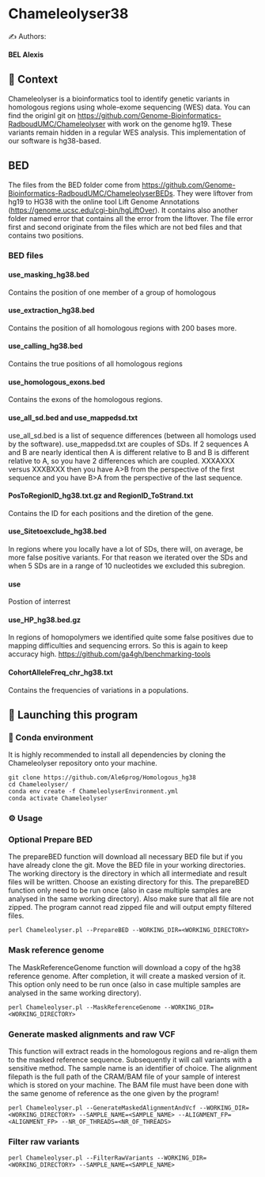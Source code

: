 # Chameleolyser38

✍ Authors:

**BEL Alexis**

## 🤔 Context

Chameleolyser is a bioinformatics tool to identify genetic variants in homologous regions using whole-exome sequencing (WES) data. You can find the originl git on https://github.com/Genome-Bioinformatics-RadboudUMC/Chameleolyser with work on the genome hg19.
These variants remain hidden in a regular WES analysis. This implementation of our software is hg38-based.

## BED

The files from the BED folder come from https://github.com/Genome-Bioinformatics-RadboudUMC/ChameleolyserBEDs. They were liftover from hg19 to HG38 with the online tool Lift Genome Annotations (https://genome.ucsc.edu/cgi-bin/hgLiftOver). It contains also another folder named error that contains all the error from the liftover. The file error first and second originate from the files which are not bed files and that contains two positions.

### BED files

#### use_masking_hg38.bed
Contains the position of one member of a group of homologous

#### use_extraction_hg38.bed
Contains the position of all homologous regions with 200 bases more.

#### use_calling_hg38.bed
Contains the true positions of all homologous regions

#### use_homologous_exons.bed
Contains the exons of the homologous regions.

#### use_all_sd.bed and use_mappedsd.txt
use_all_sd.bed is a list of sequence differences (between all homologs used by the software). 
use_mappedsd.txt are couples of SDs. If 2 sequences A and B are nearly identical then A is different relative to B and B is different relative to A, so you have 2 differences which are coupled. XXXAXXX versus XXXBXXX then you have A>B from the perspective of the first sequence and you have B>A from the perspective of the last sequence. 

#### PosToRegionID_hg38.txt.gz and RegionID_ToStrand.txt
Contains the ID for each positions and the diretion of the gene.

#### use_Sitetoexclude_hg38.bed
In regions where you locally have a lot of SDs, there will, on average, be more false positive variants. For that reason we iterated over the SDs and when 5 SDs are in a range of 10 nucleotides we excluded this subregion.

#### use
Postion of interrest

#### use_HP_hg38.bed.gz
In regions of homopolymers we identified quite some false positives due to mapping difficulties and sequencing errors. So this is again to keep accuracy high. https://github.com/ga4gh/benchmarking-tools

#### CohortAlleleFreq_chr_hg38.txt
Contains the frequencies of variations in a populations.

## 🚀 Launching this program

### 🐍 Conda environment

It is highly recommended to install all dependencies by cloning the Chameleolyser repository onto your machine. 
```
git clone https://github.com/Ale6prog/Homologous_hg38
cd Chameleolyser/
conda env create -f ChameleolyserEnvironment.yml
conda activate Chameleolyser
```
### ⚙️ Usage

### Optional Prepare BED

The prepareBED function will download all necessary BED file but if you have already clone the git. Move the BED file in your working directories.
The working directory is the directory in which all intermediate and result files will be written. Choose an existing directory for this. The prepareBED function only need to be run once (also in case multiple samples are analysed in the same working directory). Also make sure that all file are not zipped. The program cannot read zipped file and will output empty filtered files.
```
perl Chameleolyser.pl --PrepareBED --WORKING_DIR=<WORKING_DIRECTORY>
```
### Mask reference genome

The MaskReferenceGenome function will download a copy of the hg38 reference genome. After completion, it will create a masked version of it. This option only need to be run once (also in case multiple samples are analysed in the same working directory).
```
perl Chameleolyser.pl --MaskReferenceGenome --WORKING_DIR=<WORKING_DIRECTORY>
```

### Generate masked alignments and raw VCF

This function will extract reads in the homologous regions and re-align them to the masked reference sequence. Subsequently it will call variants with a sensitive method. The sample name is an identifier of choice. The alignment filepath is the full path of the CRAM/BAM file of your sample of interest which is stored on your machine. The BAM file must have been done with the same genome of reference as the one given by the program!

```
perl Chameleolyser.pl --GenerateMaskedAlignmentAndVcf --WORKING_DIR=<WORKING_DIRECTORY> --SAMPLE_NAME=<SAMPLE_NAME> --ALIGNMENT_FP=<ALIGNMENT_FP> --NR_OF_THREADS=<NR_OF_THREADS>
```
### Filter raw variants

```
perl Chameleolyser.pl --FilterRawVariants --WORKING_DIR=<WORKING_DIRECTORY> --SAMPLE_NAME=<SAMPLE_NAME>
```
















